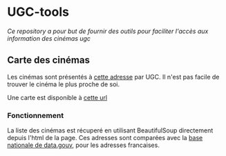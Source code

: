 # UGC-tools

_Ce repository a pour but de fournir des outils pour faciliter l'accès aux information des cinémas ugc_

## Carte des cinémas

Les cinémas sont présentés à [cette adresse](https://www.ugc.fr/cinemas-acceptant-ui.html) par UGC. Il n'est pas facile de trouver le cinéma le plus proche de soi.

Une carte est disponible à [cette url](http://ugc.bruhie.re/)

### Fonctionnement

La liste des cinémas est récuperé en utilisant BeautifulSoup directement depuis l'html de la page. Ces adresses sont comparées avec la [base nationale de data.gouv](https://adresse.data.gouv.fr/donnees-nationales), pour les adresses francaises.
